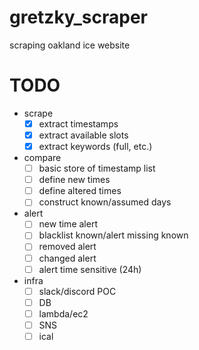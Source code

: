 # gretzky_scraper
scraping oakland ice website


# TODO

 - scrape
	 - [x]  extract timestamps
	 - [x] extract available slots
	 - [x] extract keywords (full, etc.)
 - compare
	 - [ ] basic store of timestamp list
	 - [ ] define new times
	 - [ ] define altered times
	 - [ ] construct known/assumed days
- alert
	- [ ] new time alert
	- [ ] blacklist known/alert missing known
	- [ ] removed alert
	- [ ] changed alert
	- [ ] alert time sensitive (24h)
- infra
 	- [ ] slack/discord POC
	- [ ] DB
	- [ ] lambda/ec2
	- [ ] SNS
	- [ ] ical
